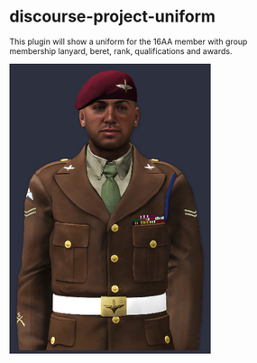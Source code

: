 # discourse-project-uniform
This plugin will show a uniform for the 16AA member with group membership lanyard, beret, rank, qualifications and awards.

![Showcase Image](./assets/showcase.jpg)